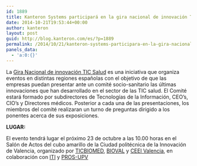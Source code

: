```yaml
---
id: 1889
title: Kanteron Systems participará en la gira nacional de innovación TIC + Salud
date: 2014-10-21T19:53:44+00:00
author: kanteron
layout: post
guid: http://blog.kanteron.com/es/?p=1889
permalink: /2014/10/21/kanteron-systems-participara-en-la-gira-nacional-de-innovacion-tic-salud/
panels_data:
  - 'a:0:{}'
---
```

<div>
  La <a title="http://meetingsalud.com/" href="http://meetingsalud.com/" target="_blank">Gira Nacional de innovación TIC Salud</a> es una iniciativa que organiza eventos en distintas regiones españolas con el objetivo de que las empresas puedan presentar ante un comité socio-sanitario las últimas innovaciones que han desarrollado en el sector de las TIC salud. El Comité estará formado por subdirectores de Tecnologías de la Información, CEO’s, CIO’s y Directores médicos. Posterior a cada una de las presentaciones, los miembros del comité realizaran un turno de preguntas dirigido a los ponentes acerca de sus exposiciones.
</div>

<div>
  <p>
    <strong>LUGAR:</strong>
  </p>
  
  <div>
    El evento tendrá lugar el próximo 23 de octubre a las 10.00 horas en el Salón de Actos del cubo amarillo de la Ciudad politécnica de la Innovación de Valencia, organizado por <a href="http://bioval.us5.list-manage.com/track/click?u=b6a95e8bd4f9ed3a894943560&id=70917ea0c7&e=d7ac83d265">TICBIOMED</a>, <a href="http://bioval.us5.list-manage2.com/track/click?u=b6a95e8bd4f9ed3a894943560&id=08ae5d982b&e=d7ac83d265">BIOVAL</a> y <a href="http://bioval.us5.list-manage2.com/track/click?u=b6a95e8bd4f9ed3a894943560&id=7aee768111&e=d7ac83d265">CEEI Valencia</a>, en colaboración con <a href="http://bioval.us5.list-manage.com/track/click?u=b6a95e8bd4f9ed3a894943560&id=ab824d0751&e=d7ac83d265">ITI</a> y <a href="http://bioval.us5.list-manage.com/track/click?u=b6a95e8bd4f9ed3a894943560&id=6025ddb5e3&e=d7ac83d265">PROS-UPV</a>
  </div>
</div>